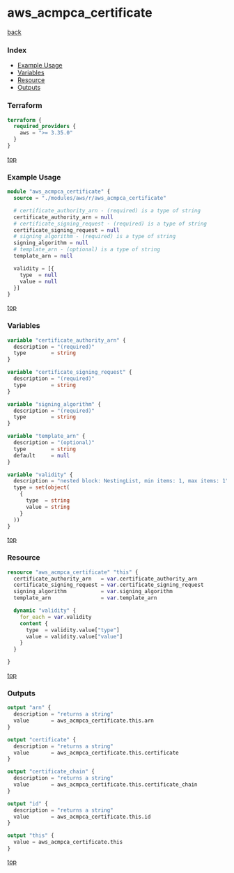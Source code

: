 # aws_acmpca_certificate

[back](../aws.md)

### Index

- [Example Usage](#example-usage)
- [Variables](#variables)
- [Resource](#resource)
- [Outputs](#outputs)

### Terraform

```terraform
terraform {
  required_providers {
    aws = ">= 3.35.0"
  }
}
```

[top](#index)

### Example Usage

```terraform
module "aws_acmpca_certificate" {
  source = "./modules/aws/r/aws_acmpca_certificate"

  # certificate_authority_arn - (required) is a type of string
  certificate_authority_arn = null
  # certificate_signing_request - (required) is a type of string
  certificate_signing_request = null
  # signing_algorithm - (required) is a type of string
  signing_algorithm = null
  # template_arn - (optional) is a type of string
  template_arn = null

  validity = [{
    type  = null
    value = null
  }]
}
```

[top](#index)

### Variables

```terraform
variable "certificate_authority_arn" {
  description = "(required)"
  type        = string
}

variable "certificate_signing_request" {
  description = "(required)"
  type        = string
}

variable "signing_algorithm" {
  description = "(required)"
  type        = string
}

variable "template_arn" {
  description = "(optional)"
  type        = string
  default     = null
}

variable "validity" {
  description = "nested block: NestingList, min items: 1, max items: 1"
  type = set(object(
    {
      type  = string
      value = string
    }
  ))
}
```

[top](#index)

### Resource

```terraform
resource "aws_acmpca_certificate" "this" {
  certificate_authority_arn   = var.certificate_authority_arn
  certificate_signing_request = var.certificate_signing_request
  signing_algorithm           = var.signing_algorithm
  template_arn                = var.template_arn

  dynamic "validity" {
    for_each = var.validity
    content {
      type  = validity.value["type"]
      value = validity.value["value"]
    }
  }

}
```

[top](#index)

### Outputs

```terraform
output "arn" {
  description = "returns a string"
  value       = aws_acmpca_certificate.this.arn
}

output "certificate" {
  description = "returns a string"
  value       = aws_acmpca_certificate.this.certificate
}

output "certificate_chain" {
  description = "returns a string"
  value       = aws_acmpca_certificate.this.certificate_chain
}

output "id" {
  description = "returns a string"
  value       = aws_acmpca_certificate.this.id
}

output "this" {
  value = aws_acmpca_certificate.this
}
```

[top](#index)